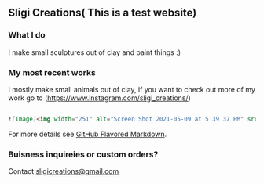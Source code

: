 ## Sligi Creations( This is a test website)

###  What I do 

I make small sculptures out of clay and paint things :)


### My most recent works

I mostly make small animals out of clay, if you want to check out more of my work go to (https://www.instagram.com/sligi_creations/) 

```markdown

![Image]<img width="251" alt="Screen Shot 2021-05-09 at 5 39 37 PM" src="https://user-images.githubusercontent.com/83926379/117589164-8892ec80-b0ed-11eb-9f9f-bba00cb75296.png">


```

For more details see [GitHub Flavored Markdown](https://guides.github.com/features/mastering-markdown/).

### Buisness inquireies or custom orders?

Contact sligicreations@gmail.com
